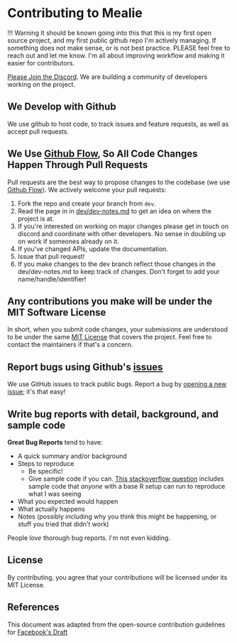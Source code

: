 # Contributing to Mealie

!!! Warning
    It should be known going into this that this is my first open source project, and my first public github repo I'm actively managing. If something does not make sense, or is not best practice. PLEASE feel free to reach out and let me know. I'm all about improving workflow and making it easier for contributors. 

[Please Join the Discord](https://discord.gg/R6QDyJgbD2). We are building a community of developers working on the project.

## We Develop with Github
We use github to host code, to track issues and feature requests, as well as accept pull requests.

## We Use [Github Flow](https://guides.github.com/introduction/flow/index.html), So All Code Changes Happen Through Pull Requests
Pull requests are the best way to propose changes to the codebase (we use [Github Flow](https://guides.github.com/introduction/flow/index.html)). We actively welcome your pull requests: 

1. Fork the repo and create your branch from `dev`.
2. Read the page in in [dev/dev-notes.md](https://github.com/hay-kot/mealie/blob/master/dev/dev-notes.md) to get an idea on where the project is at.
3. If you're interested on working on major changes please get in touch on discord and coordinate with other developers. No sense in doubling up on work if someones already on it. 
4. If you've changed APIs, update the documentation.
5. Issue that pull request!
6. If you make changes to the dev branch reflect those changes in the dev/dev-notes.md to keep track of changes. Don't forget to add your name/handle/identifier! 

## Any contributions you make will be under the MIT Software License
In short, when you submit code changes, your submissions are understood to be under the same [MIT License](http://choosealicense.com/licenses/mit/) that covers the project. Feel free to contact the maintainers if that's a concern.

## Report bugs using Github's [issues](https://github.com/hay-kot/mealie/issues)
We use GitHub issues to track public bugs. Report a bug by [opening a new issue](https://github.com/hay-kot/mealie/issues/new); it's that easy!

## Write bug reports with detail, background, and sample code
**Great Bug Reports** tend to have:

- A quick summary and/or background
- Steps to reproduce
  - Be specific!
  - Give sample code if you can. [This stackoverflow question](http://stackoverflow.com/q/12488905/180626) includes sample code that *anyone* with a base R setup can run to reproduce what I was seeing
- What you expected would happen
- What actually happens
- Notes (possibly including why you think this might be happening, or stuff you tried that didn't work)

People *love* thorough bug reports. I'm not even kidding.


## License
By contributing, you agree that your contributions will be licensed under its MIT License.

## References
This document was adapted from the open-source contribution guidelines for [Facebook's Draft](https://github.com/facebook/draft-js/blob/a9316a723f9e918afde44dea68b5f9f39b7d9b00/CONTRIBUTING.md)
